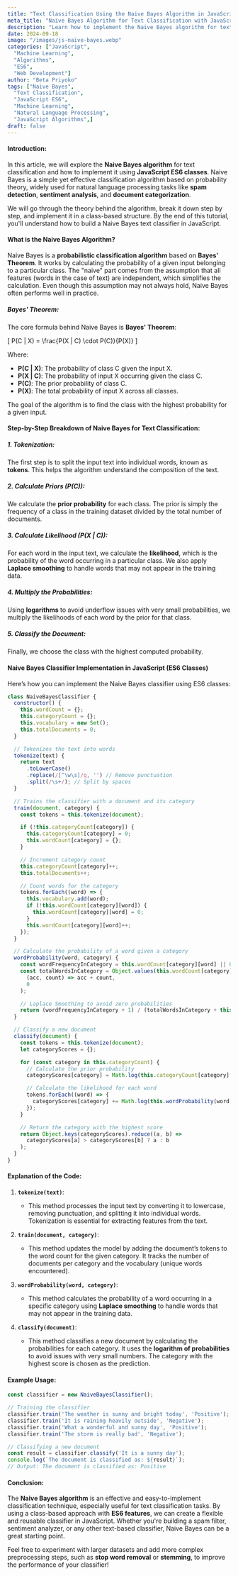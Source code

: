 ```yaml
---
title: "Text Classification Using the Naive Bayes Algorithm in JavaScript"
meta_title: "Naive Bayes Algorithm for Text Classification with JavaScript"
description: "Learn how to implement the Naive Bayes algorithm for text classification in JavaScript using ES6 classes. This step-by-step guide includes code examples and explanations to help you understand Naive Bayes in a clear and practical way."
date: 2024-09-18
image: "/images/js-naive-bayes.webp"
categories: ["JavaScript",
  "Machine Learning",
  "Algorithms",
  "ES6",
  "Web Development"]
author: "Beta Priyoko"
tags: ["Naive Bayes",
  "Text Classification",
  "JavaScript ES6",
  "Machine Learning",
  "Natural Language Processing",
  "JavaScript Algorithms",]
draft: false
---
```

#### Introduction:
In this article, we will explore the **Naive Bayes algorithm** for text classification and how to implement it using **JavaScript ES6 classes**. Naive Bayes is a simple yet effective classification algorithm based on probability theory, widely used for natural language processing tasks like **spam detection**, **sentiment analysis**, and **document categorization**.

We will go through the theory behind the algorithm, break it down step by step, and implement it in a class-based structure. By the end of this tutorial, you'll understand how to build a Naive Bayes text classifier in JavaScript.

#### What is the Naive Bayes Algorithm?

Naive Bayes is a **probabilistic classification algorithm** based on **Bayes' Theorem**. It works by calculating the probability of a given input belonging to a particular class. The "naive" part comes from the assumption that all features (words in the case of text) are independent, which simplifies the calculation. Even though this assumption may not always hold, Naive Bayes often performs well in practice.

##### Bayes' Theorem:
The core formula behind Naive Bayes is **Bayes' Theorem**:

\[
P(C | X) = \frac{P(X | C) \cdot P(C)}{P(X)}
\]

Where:
- **P(C | X)**: The probability of class C given the input X.
- **P(X | C)**: The probability of input X occurring given the class C.
- **P(C)**: The prior probability of class C.
- **P(X)**: The total probability of input X across all classes.

The goal of the algorithm is to find the class with the highest probability for a given input.

#### Step-by-Step Breakdown of Naive Bayes for Text Classification:

##### 1. **Tokenization:**
   The first step is to split the input text into individual words, known as **tokens**. This helps the algorithm understand the composition of the text.

##### 2. **Calculate Priors (P(C)):**
   We calculate the **prior probability** for each class. The prior is simply the frequency of a class in the training dataset divided by the total number of documents.

##### 3. **Calculate Likelihood (P(X | C)):**
   For each word in the input text, we calculate the **likelihood**, which is the probability of the word occurring in a particular class. We also apply **Laplace smoothing** to handle words that may not appear in the training data.

##### 4. **Multiply the Probabilities:**
   Using **logarithms** to avoid underflow issues with very small probabilities, we multiply the likelihoods of each word by the prior for that class.

##### 5. **Classify the Document:**
   Finally, we choose the class with the highest computed probability.

#### Naive Bayes Classifier Implementation in JavaScript (ES6 Classes)

Here’s how you can implement the Naive Bayes classifier using ES6 classes:

```javascript
class NaiveBayesClassifier {
  constructor() {
    this.wordCount = {};
    this.categoryCount = {};
    this.vocabulary = new Set();
    this.totalDocuments = 0;
  }

  // Tokenizes the text into words
  tokenize(text) {
    return text
      .toLowerCase()
      .replace(/[^\w\s]/g, '') // Remove punctuation
      .split(/\s+/); // Split by spaces
  }

  // Trains the classifier with a document and its category
  train(document, category) {
    const tokens = this.tokenize(document);

    if (!this.categoryCount[category]) {
      this.categoryCount[category] = 0;
      this.wordCount[category] = {};
    }

    // Increment category count
    this.categoryCount[category]++;
    this.totalDocuments++;

    // Count words for the category
    tokens.forEach((word) => {
      this.vocabulary.add(word);
      if (!this.wordCount[category][word]) {
        this.wordCount[category][word] = 0;
      }
      this.wordCount[category][word]++;
    });
  }

  // Calculate the probability of a word given a category
  wordProbability(word, category) {
    const wordFrequencyInCategory = this.wordCount[category][word] || 0;
    const totalWordsInCategory = Object.values(this.wordCount[category]).reduce(
      (acc, count) => acc + count,
      0
    );

    // Laplace Smoothing to avoid zero probabilities
    return (wordFrequencyInCategory + 1) / (totalWordsInCategory + this.vocabulary.size);
  }

  // Classify a new document
  classify(document) {
    const tokens = this.tokenize(document);
    let categoryScores = {};

    for (const category in this.categoryCount) {
      // Calculate the prior probability
      categoryScores[category] = Math.log(this.categoryCount[category] / this.totalDocuments);

      // Calculate the likelihood for each word
      tokens.forEach((word) => {
        categoryScores[category] += Math.log(this.wordProbability(word, category));
      });
    }

    // Return the category with the highest score
    return Object.keys(categoryScores).reduce((a, b) =>
      categoryScores[a] > categoryScores[b] ? a : b
    );
  }
}
```

#### Explanation of the Code:

1. **`tokenize(text)`**:
   - This method processes the input text by converting it to lowercase, removing punctuation, and splitting it into individual words. Tokenization is essential for extracting features from the text.

2. **`train(document, category)`**:
   - This method updates the model by adding the document’s tokens to the word count for the given category. It tracks the number of documents per category and the vocabulary (unique words encountered).

3. **`wordProbability(word, category)`**:
   - This method calculates the probability of a word occurring in a specific category using **Laplace smoothing** to handle words that may not appear in the training data.

4. **`classify(document)`**:
   - This method classifies a new document by calculating the probabilities for each category. It uses the **logarithm of probabilities** to avoid issues with very small numbers. The category with the highest score is chosen as the prediction.

#### Example Usage:

```javascript
const classifier = new NaiveBayesClassifier();

// Training the classifier
classifier.train('The weather is sunny and bright today', 'Positive');
classifier.train('It is raining heavily outside', 'Negative');
classifier.train('What a wonderful and sunny day', 'Positive');
classifier.train('The storm is really bad', 'Negative');

// Classifying a new document
const result = classifier.classify('It is a sunny day');
console.log(`The document is classified as: ${result}`);
// Output: The document is classified as: Positive
```

#### Conclusion:
The **Naive Bayes algorithm** is an effective and easy-to-implement classification technique, especially useful for text classification tasks. By using a class-based approach with **ES6 features**, we can create a flexible and reusable classifier in JavaScript. Whether you're building a spam filter, sentiment analyzer, or any other text-based classifier, Naive Bayes can be a great starting point.

Feel free to experiment with larger datasets and add more complex preprocessing steps, such as **stop word removal** or **stemming**, to improve the performance of your classifier!